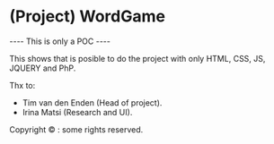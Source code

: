 # (Project) WordGame
---- This is only a POC ----

This shows that is posible to do the project with only HTML, CSS, JS, JQUERY and PhP.

Thx to:
- Tim van den Enden (Head of project).
- Irina Matsi (Research and UI).

Copyright © : some rights reserved.
